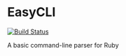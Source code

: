 # EasyCLI
[![Build Status](https://travis-ci.org/chrisblutz/EasyCLI.svg?branch=master)](https://travis-ci.org/chrisblutz/EasyCLI)

A basic command-line parser for Ruby
